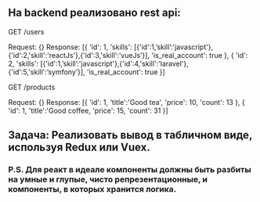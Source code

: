 ## На backend реализовано rest api:

GET /users

Request: {}
Response: [{
	'id': 1,
	'skills': [{'id':1,’skill’:'javascript'},{'id':2,'skill':'reactJs'},{'id':3,'skill':’vueJs’}],
	'is_real_account': true
},
{
	'id': 2,
	'skills': [{'id':1,’skill’:'javascript'},{'id':4,'skill':'laravel'},{'id':5,'skill':’symfony’}],
	'is_real_account': true
}]
 
GET /products

Request: {}
Response: [{
	'id': 1,
	'title':'Good tea',
	'price': 10,
	'count': 13
},
{
	'id': 1,
	'title':'Good coffee,
	'price': 15,
	'count': 31
}]

## Задача: Реализовать вывод в табличном виде, используя Redux или Vuex.
### P.S. Для реакт в идеале компоненты должны быть разбиты на умные и глупые, чисто репрезентационные, и компоненты, в которых хранится логика.
